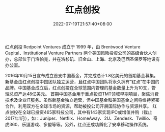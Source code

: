 ﻿---
weight: 
title: "红点创投"
description: "红点创投 Redpoint Ventures 成立于 1999 年，由 Brentwood Venture Capital、Institutional Venture Partners 两个美国风险投资公司的高级合伙人创办，总部位于门洛帕克，并在洛..."
date: 2022-07-19T21:57:40+08:00
lastmod: 2022-07-19T16:45:40+08:00
draft: false
authors: ["浮尘"]
featuredImage: "hongdianchuangtou.jpg"
link: "https://www.redpoint.com/"
tags: ["投资机构","红点创投"]
categories: ["navigation"]
navigation: ["投资机构"]
lightgallery: true
toc: true
pinned: false
recommend: false
recommend1: false
---
红点创投 Redpoint Ventures 成立于 1999 年，由 Brentwood Venture Capital、Institutional Venture Partners 两个美国风险投资公司的高级合伙人创办，总部位于门洛帕克，并在洛杉矶、旧金山、上海、北京及巴西圣保罗等地设有办公室。

2016年10月15日宣布成立首支中国基金，并完成总计1.8亿美元的首期基金募集。新基金由红点创投中国团队独立运营，且红点中国团队将永久拥有“红点”在中国的品牌。中国基金成立后，红点创投在全球范围内管理的基金数量上升为10支，管理总资产达48亿美元。 首期中国基金用于重点投资TMT领域早期项目，聚焦消费技术及企业IT服务。虽然新基金独立运营，但中国基金和美国基金之间将维持紧密合作，利用双方在全球市场的资源，帮助被投公司开展国际协作与资源共享。 红点创投在全球已投资465家科技公司，其中有143家实现IPO或增值并购（截止2017年1月），如：Juniper、Netflix、HomeAway、2U、Zendesk、Twillio、奇虎360、乐逗游戏、多盟等等。另外，红点还成功孵化了安卓移动操作系统。